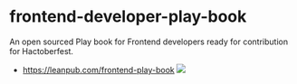 # frontend-developer-play-book
An open sourced Play book for Frontend developers ready for contribution for Hactoberfest.
- https://leanpub.com/frontend-play-book
![](frontend-developer-playbook-cover.png)

